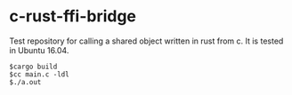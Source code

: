 # c-rust-ffi-bridge
Test repository for calling a shared object written in rust from c.
It is tested in Ubuntu 16.04.

```
$cargo build
$cc main.c -ldl
$./a.out
```

